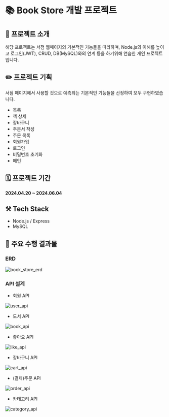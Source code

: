 # 📚 Book Store 개발 프로젝트

## 📃 프로젝트 소개

해당 프로젝트는 서점 웹페이지의 기본적인 기능들을 따라하며, 
Node.js의 이해를 높이고 로그인(JWT), CRUD, DB(MySQL)와의 연계 등을 하기위해 
연습한 개인 프로젝트 입니다. 

## ✏️ 프로젝트 기획

서점 페이지에서 사용할 것으로 예측되는 기본적인 기능들을 선정하여 모두 구현하였습니다.

- 목록
- 책 상세
- 장바구니
- 주문서 작성
- 주문 목록
- 회원가입
- 로그인
- 비밀번호 초기화
- 메인

## 🗓️ 프로젝트 기간

**2024.04.20 ~ 2024.06.04**

## ⚒️ Tech Stack

- Node.js / Express
- MySQL

## 🌈 주요 수행 결과물

### ERD

![book_store_erd](https://github.com/Baguette-bbang/nodejs-practice/assets/122731556/1e054600-7b21-4cba-98b0-be62a506d6b8)

### API 설계

- 회원 API

![user_api](https://github.com/Baguette-bbang/nodejs-practice/assets/122731556/c97d5e68-1836-4f0f-af31-c7c546dd1d2d)

- 도서 API

![book_api](https://github.com/Baguette-bbang/nodejs-practice/assets/122731556/0f1c10c2-0b50-4aea-8f4e-0e76d73fbd93)

- 좋아요 API

![like_api](https://github.com/Baguette-bbang/nodejs-practice/assets/122731556/2f2d3672-34a6-4948-b4c7-6835b6c7f85a)

- 장바구니 API

![cart_api](https://github.com/Baguette-bbang/nodejs-practice/assets/122731556/1b09f542-570d-478e-9b40-5d09be1e1d7b)

- (결제)주문 API

![order_api](https://github.com/Baguette-bbang/nodejs-practice/assets/122731556/39599d38-7122-4b37-b591-5b4d78d89a8f)

- 카테고리 API

![category_api](https://github.com/Baguette-bbang/nodejs-practice/assets/122731556/b4fafd7b-9da1-4fff-a158-0e726e65e380)
